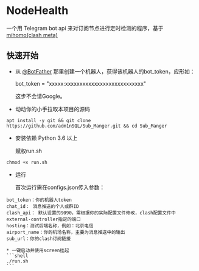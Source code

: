 # NodeHealth

一个用 Telegram bot api 来对订阅节点进行定时检测的程序，基于[mihomo(clash meta)]([https://t.me/BotFather](https://github.com/MetaCubeX/mihomo/releases))

## 快速开始

* 从 [@BotFather](https://t.me/BotFather) 那里创建一个机器人，获得该机器人的bot_token，应形如：

    bot_token = "xxxxx:xxxxxxxxxxxxxxxxxxxxxxxxxxx"

    这步不会请Google。
* 动动你的小手拉取本项目的源码
```shell
apt install -y git && git clone https://github.com/adm1nSQL/Sub_Manger.git && cd Sub_Manger
```

* 安装依赖 Python 3.6 以上


    赋权run.sh

```
chmod +x run.sh
```

* 运行

    首次运行需在configs.json传入参数：
```shell
bot_token：你的机器人token
chat_id： 消息推送的个人或群ID
clash_api： 默认设置的9090，需根据你的实际配置文件修改，clash配置文件中external-controller指定的端口
hosting：测试后端名称，例如：北京电信
airport_name：你的机场名称，主要为消息推送中的输出
sub_url：你的clash订阅链接
```

    * 一键启动并使用screen挂起
    ```shell
    ./run.sh
    ```


